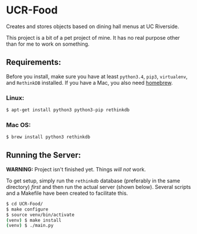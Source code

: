 # UCR-Food
Creates and stores objects based on dining hall menus at UC Riverside.

This project is a bit of a pet project of mine. It has no real purpose
other than for me to work on something.

## Requirements:
Before you install, make sure you have at least `python3.4`, `pip3`, 
`virtualenv`, and `RethinkDB` installed. If you have a Mac, you also 
need [homebrew](brew.sh).

### Linux:
```bash
$ apt-get install python3 python3-pip rethinkdb
```

### Mac OS:
```bash
$ brew install python3 rethinkdb
```

## Running the Server:
**WARNING:** Project isn't finished yet. Things *will not* work.

To get setup, simply run the `rethinkdb` database (preferably in the 
same directory) *first* and then run the actual server (shown below). 
Several scripts and a Makefile have been created to facilitate this.

```bash
$ cd UCR-Food/
$ make configure
$ source venv/bin/activate
(venv) $ make install
(venv) $ ./main.py
```